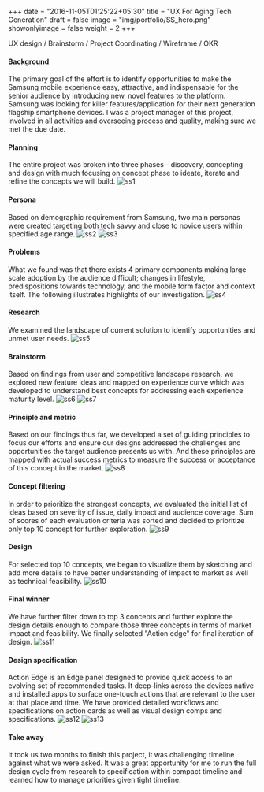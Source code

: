 +++
date = "2016-11-05T01:25:22+05:30"
title = "UX For Aging Tech Generation"
draft = false
image = "img/portfolio/SS_hero.png"
showonlyimage = false
weight = 2
+++

UX design / Brainstorm / Project Coordinating / Wireframe / OKR
<!--more-->

#### Background
The primary goal of the effort is to identify opportunities to make the Samsung mobile experience easy, attractive, and indispensable for the senior audience by introducing new, novel features to the platform. Samsung was looking for killer features/application for their next generation flagship smartphone devices. I was a project manager of this project, involved in all activities and overseeing process and quality, making sure we met the due date.

#### Planning
The entire project was broken into three phases - discovery, concepting and design with much focusing on concept phase to ideate, iterate and refine the concepts we will build.
![ss1][1]

#### Persona
Based on demographic requirement from Samsung, two main personas were created targeting both tech savvy and close to novice users within specified age range.
![ss2][2]
![ss3][3]

#### Problems
What we found was that there exists 4 primary components making large-scale adoption by the audience difficult; changes in lifestyle, predispositions towards technology, and the mobile form factor and context itself. The following illustrates highlights of our investigation.
![ss4][4]

#### Research
We examined the landscape of current solution to identify opportunities and unmet user needs. 
![ss5][5]

#### Brainstorm
Based on findings from user and competitive landscape research, we explored new feature ideas and mapped on experience curve which was developed to understand best concepts for addressing each experience maturity level.
![ss6][6]
![ss7][7]

#### Principle and metric
Based on our findings thus far, we developed a set of guiding principles to focus our efforts and ensure our designs addressed the challenges and opportunities the target audience presents us with. And these principles are mapped with actual success metrics to measure the success or acceptance of this concept in the market.
![ss8][8]

#### Concept filtering
In order to prioritize the strongest concepts, we evaluated the initial list of ideas based on severity of issue, daily impact and audience coverage. Sum of scores of each evaluation criteria was sorted and decided to prioritize only top 10 concept for further exploration.
![ss9][9]

#### Design
For selected top 10 concepts, we began to visualize them by sketching and add more details to have better understanding of impact to market as well as technical feasibility. 
![ss10][10]

#### Final winner
We have further filter down to top 3 concepts and further explore the design details enough to compare those three concepts in terms of market impact and feasibility. We finally selected "Action edge" for final iteration of design.
![ss11][11]

#### Design specification
Action Edge is an Edge panel designed to provide quick access to an evolving set of recommended tasks. It deep-links across the devices native and installed apps to surface one-touch actions that are relevant to the user at that place and time. We have provided detailed workflows and specifications on action cards as well as visual design comps and specifications.
![ss12][12]
![ss13][13]

#### Take away
It took us two months to finish this project, it was challenging timeline against what we were asked. It was a great opportunity for me to run the full design cycle from research to specification within compact timeline and learned how to manage priorities given tight timeline.

[1]: /img/portfolio/SS1.png
[2]: /img/portfolio/SS2.png
[3]: /img/portfolio/SS3.png
[4]: /img/portfolio/SS4.png
[5]: /img/portfolio/SS5.png
[6]: /img/portfolio/SS6.png
[7]: /img/portfolio/SS7.png
[8]: /img/portfolio/SS8.png
[9]: /img/portfolio/SS9.png
[10]: /img/portfolio/SS10.png
[11]: /img/portfolio/SS11.png
[12]: /img/portfolio/SS12.png
[13]: /img/portfolio/SS13.png





